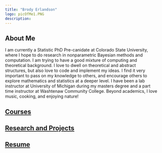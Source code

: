 ```yaml
---
title: "Brody Erlandson"
logo: picOfMe1.PNG
description:
---
```


## About Me

I am currently a Statistic PhD Pre-canidate at Colorado State University, where I hope to do research in nonparametric Bayesian methods and computation. I am trying to have a good mixture of computing and theoretical background. I love to dwell on theoretical and abstract structures, but also love to code and implement my ideas. I find it very important to pass on my knowledge to others, and encourage others to explore mathematics and statistics at a deeper level. I have been a lab instructor at University of Michigan during my masters degree and a part time instructor at Washtenaw Community College. Beyond academics, I love music, cooking, and enjoying nature!

## [Courses](Courses/)

## [Research and Projects](researchAndProjects.md)

## [Resume](ResumeJan23.pdf)
<!--
## Welcome to GitHub Pages

You can use the [editor on GitHub](https://github.com/brodyee/brodyee.github.io/edit/main/index.md) to maintain and preview the content for your website in Markdown files.

Whenever you commit to this repository, GitHub Pages will run [Jekyll](https://jekyllrb.com/) to rebuild the pages in your site, from the content in your Markdown files.

### Markdown

Markdown is a lightweight and easy-to-use syntax for styling your writing. It includes conventions for

```markdown
Syntax highlighted code block

# Header 1
## Header 2
### Header 3

- Bulleted
- List

1. Numbered
2. List

**Bold** and _Italic_ and `Code` text

[Link](url) and ![Image](src)
```

For more details see [Basic writing and formatting syntax](https://docs.github.com/en/github/writing-on-github/getting-started-with-writing-and-formatting-on-github/basic-writing-and-formatting-syntax).

### Jekyll Themes

Your Pages site will use the layout and styles from the Jekyll theme you have selected in your [repository settings](https://github.com/brodyee/brodyee.github.io/settings/pages). The name of this theme is saved in the Jekyll `_config.yml` configuration file.

### Support or Contact

Having trouble with Pages? Check out our [documentation](https://docs.github.com/categories/github-pages-basics/) or [contact support](https://support.github.com/contact) and we’ll help you sort it out.

-->

